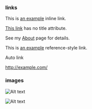 ### links

This is [an example](http://example.com/ "Title") inline link.

[This link](http://example.net/) has no title attribute.

See my [About](/about/) page for details.   

This is [an example][id] reference-style link.

Auto link 

<http://example.com/>


### images

![Alt text](/path/to/img.jpg)


![Alt text](/path/to/img.jpg "Optional title")



[id]: http://example.com/  "Optional Title Here"

